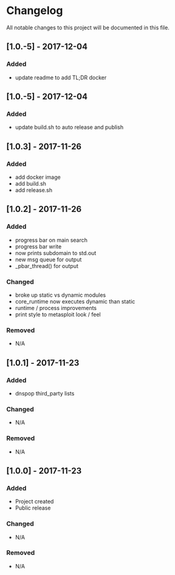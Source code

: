 # Changelog
All notable changes to this project will be documented in this file.

## [1.0.-5] - 2017-12-04
### Added
- update readme to add TL;DR docker

## [1.0.-5] - 2017-12-04
### Added
- update build.sh to auto release and publish

## [1.0.3] - 2017-11-26
### Added
- add docker image
- add build.sh
- add release.sh


## [1.0.2] - 2017-11-26
### Added
- progress bar on main search
- progress bar write
- now prints subdomain to std.out
- new msg queue for output
- _pbar_thread() for output

### Changed
- broke up static vs dynamic modules
- core_runtime now executes dynamic than static
- runtime / process improvements 
- print style to metasploit look / feel

### Removed
- N/A

## [1.0.1] - 2017-11-23
### Added
- dnspop third_party lists

### Changed
- N/A

### Removed
- N/A

## [1.0.0] - 2017-11-23
### Added
- Project created 
- Public release

### Changed
- N/A

### Removed
- N/A

